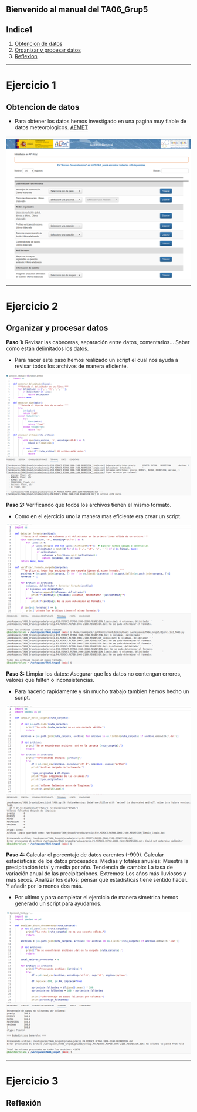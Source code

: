 Bienvenido al manual del TA06_Grup5
---
## Indice1
1. [Obtencion de datos](#ejercicio-1)
2. [Organizar y procesar datos](#ejercicio-2)
3. [Reflexion](#ejercicio-5)

---
<!-- Ejercicio 1 -->
# Ejercicio 1
## Obtencion de datos
 - Para obtener los datos hemos investigado en una pagina  muy fiable de datos meteorologicos.
 [AEMET](https://opendata.aemet.es/centrodedescargas/productosAEMET)

![Precipitaciones](imagenes/preci.png) 


---
<!-- Ejercicio 2 -->
# Ejercicio 2
## Organizar y procesar datos

**Paso 1:** Revisar las cabeceras, separación entre datos, comentarios… Saber cómo están delimitados los datos.
- Para hacer este paso hemos realizado un script el cual nos ayuda a revisar todos los archivos de manera eficiente.

![Ejercicio 1 .py](imagenes/py1.png)


**Paso 2:** Verificando que todos los archivos tienen el mismo formato.
- Como en el ejercicio uno la manera mas eficiente era crear un script.

![Ejercicio 2 .py](imagenes/py2.png)

**Paso 3:** Limpiar los datos: Asegurar que los datos no contengan errores, valores que falten o inconsistencias.
- Para hacerlo rapidamente y sin mucho trabajo tambien hemos hecho un script.

![Ejercicio 3 .py](imagenes/py3.png)

**Paso 4:** Calcular el porcentaje de datos carentes (-999). Calcular estadísticas: de los datos procesados. Medias y totales anuales: Muestra la precipitación total y media por año. Tendencia de cambio: La tasa de variación anual de las precipitaciones. Extremos: Los años más lluviosos y más secos. Analizar los datos: pensar qué estadísticas tiene sentido hacer. Y añadir por lo menos dos más.
- Por ultimo y para completar el ejercicio de manera simetrica hemos generado un script para ayudarnos.

![Ejercicio 4 .py](imagenes/py4.png)

---
<!-- Ejercicio 3 -->
# Ejercicio 3
## Reflexión
